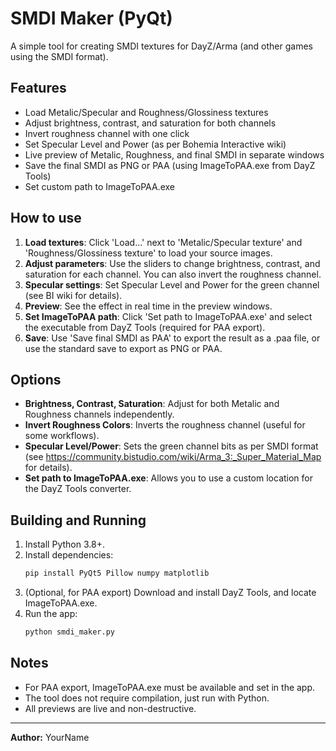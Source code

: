 # SMDI Maker (PyQt)

A simple tool for creating SMDI textures for DayZ/Arma (and other games using the SMDI format).

## Features
- Load Metalic/Specular and Roughness/Glossiness textures
- Adjust brightness, contrast, and saturation for both channels
- Invert roughness channel with one click
- Set Specular Level and Power (as per Bohemia Interactive wiki)
- Live preview of Metalic, Roughness, and final SMDI in separate windows
- Save the final SMDI as PNG or PAA (using ImageToPAA.exe from DayZ Tools)
- Set custom path to ImageToPAA.exe

## How to use
1. **Load textures**: Click 'Load...' next to 'Metalic/Specular texture' and 'Roughness/Glossiness texture' to load your source images.
2. **Adjust parameters**: Use the sliders to change brightness, contrast, and saturation for each channel. You can also invert the roughness channel.
3. **Specular settings**: Set Specular Level and Power for the green channel (see BI wiki for details).
4. **Preview**: See the effect in real time in the preview windows.
5. **Set ImageToPAA path**: Click 'Set path to ImageToPAA.exe' and select the executable from DayZ Tools (required for PAA export).
6. **Save**: Use 'Save final SMDI as PAA' to export the result as a .paa file, or use the standard save to export as PNG or PAA.

## Options
- **Brightness, Contrast, Saturation**: Adjust for both Metalic and Roughness channels independently.
- **Invert Roughness Colors**: Inverts the roughness channel (useful for some workflows).
- **Specular Level/Power**: Sets the green channel bits as per SMDI format (see https://community.bistudio.com/wiki/Arma_3:_Super_Material_Map for details).
- **Set path to ImageToPAA.exe**: Allows you to use a custom location for the DayZ Tools converter.

## Building and Running
1. Install Python 3.8+.
2. Install dependencies:
   ```sh
   pip install PyQt5 Pillow numpy matplotlib
   ```
3. (Optional, for PAA export) Download and install DayZ Tools, and locate ImageToPAA.exe.
4. Run the app:
   ```sh
   python smdi_maker.py
   ```

## Notes
- For PAA export, ImageToPAA.exe must be available and set in the app.
- The tool does not require compilation, just run with Python.
- All previews are live and non-destructive.

---

**Author:** YourName
